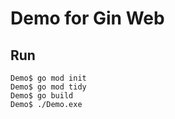 # Demo for Gin Web

## Run
```
Demo$ go mod init
Demo$ go mod tidy
Demo$ go build
Demo$ ./Demo.exe 
```